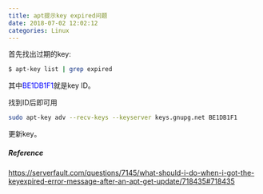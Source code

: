 ```yaml
---
title: apt提示key expired问题
date: 2018-07-02 12:02:12
categories: Linux
---
```

首先找出过期的key:
```bash
$ apt-key list | grep expired
```
其中<font color=#0000ff>BE1DB1F1</font>就是key ID。

找到ID后即可用
```bash
sudo apt-key adv --recv-keys --keyserver keys.gnupg.net BE1DB1F1
```
更新key。
##### Reference
https://serverfault.com/questions/7145/what-should-i-do-when-i-got-the-keyexpired-error-message-after-an-apt-get-update/718435#718435
